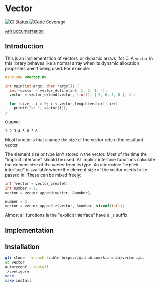 Vector
======

[![CI Status](https://ktchen14.semaphoreci.com/badges/vector/branches/master.svg)](https://ktchen14.semaphoreci.com/projects/vector)
[![Code Coverage](https://codecov.io/gh/ktchen14/vector/branch/master/graph/badge.svg?token=7EiRhnNBeZ)](https://codecov.io/gh/ktchen14/vector)

[API Documentation](https://vector-c.readthedocs.io/en/stable/)

Introduction
------------

This is an implementation of vectors, or [dynamic
arrays](https://en.wikipedia.org/wiki/Dynamic_array), for C. A `vector` in this
library behaves like a normal array when its dynamic allocation properties
aren't being used. For example:

```c
#include <vector.h>

int main(int argc, char *argv[]) {
  int *vector = vector_define(int, 1, 2, 3, 4);
  vector = vector_extend(vector, (int[]) { 5, 6, 7, 8 }, 4);

  for (size_t i = 0; i < vector_length(vector); i++)
    printf("%i ", vector[i]);
}
```

Output:

```
1 2 3 4 5 6 7 8
```

Most functions that change the size of the vector return the resultant vector.

The element size or type isn't stored in the vector. Most of the time the
"implicit interface" should be used. All implicit interface functions calculate
the element size of the vector from its type. An alternative "explicit
interface" is available where the element size of the vector needs to be passed
in. These can be mixed freely:

```c
int *vector = vector_create();
int number = 1;
vector = vector_append(vector, &number);

number = 2;
vector = vector_append_z(vector, &number, sizeof(int));
```

Almost all functions in the "explicit interface" have a `_z` suffix.

Implementation
--------------

Installation
------------

```sh
git clone --branch stable https://github.com/ktchen14/vector.git
cd vector
autoreconf --install
./configure
make
make install
```
